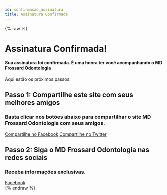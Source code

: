 ```yaml
---
id: confirmacao_assinatura
title: Assinatura Confirmada
---
```

{% raw %}
<div class="col-md-12 col-sm-12 col-xs-12 confirmado">
    <h1>Assinatura Confirmada!</h1>
    <h4>Sua assinatura foi confirmada. É uma honra ter você acompanhando o <strong>MD Frossard Odontologia</strong></h4>
    <p>Aqui estão os próximos passos:</p>
    <h2>Passo 1: Compartilhe este site com seus melhores amigos</h2>
    <h3>Basta clicar nos botões abaixo para compartilhar o site MD Frossard Odontologia com seus amigos.</h3>
    <div class="mails">
        <a href="http://www.facebook.com/sharer.php?u=https://mdfrossard.com.br" class="facebook" target="_blank">Compartilhe no Facebook</a>
        <a href="http://twitter.com/home?status=https://mdfrossard.com.br" class="twitter" target="_blank">Compartilhe no Twitter</a>
    </div>                
    <h2>Passo 2: Siga o MD Frossard Odontologia nas redes sociais</h2>
    <h3>Receba informações exclusivas.</h3>
    <div class="mails">
        <a href="//www.facebook.com/MdFrossardOdontologia?fref=ts" class="facebook" target="_blank">Facebook</a>
    </div>                
</div>
{% endraw %}